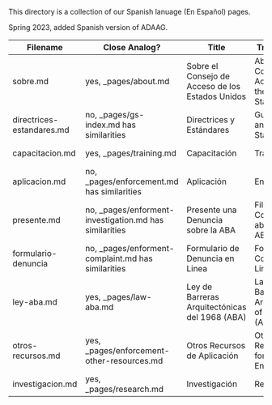This directory is a collection of our Spanish lanuage (En Español) pages.

Spring 2023, added Spanish version of ADAAG.

| Filename | Close Analog? | Title | Translation | Legacy URL | 
| --- | --- | --- | --- | --- |
| sobre.md | yes, \_pages/about.md | Sobre el Consejo de Acceso de los Estados Unidos | About the Council for Access of the United States | https://www.access-board.gov/en-espa%C3%B1ol/sobre-el-consejo-de-acceso |
| directrices-estandares.md | no, \_pages/gs-index.md has similarities | Directrices y Estándares | Guidelines and Standards | https://www.access-board.gov/en-espa%C3%B1ol/directrices-y-est%C3%A1ndares |
| capacitacion.md | yes, \_pages/training.md | Capacitación | Training | https://www.access-board.gov/en-espa%C3%B1ol/capacitaci%C3%B3n |
| aplicacion.md | no, \_pages/enforcement.md has similarities | Aplicación | Enforcement | https://www.access-board.gov/en-espa%C3%B1ol/aplicaci%C3%B3n |
| presente.md | no, \_pages/enforment-investigation.md has similarities | Presente una Denuncia sobre la ABA | File a Complaint about the ABA | https://www.access-board.gov/en-espa%C3%B1ol/aplicaci%C3%B3n/presente-una-denuncia-sobre-la-aba |
| formulario-denuncia | no, \_pages/enforment-complaint.md has similarities | Formulario de Denuncia en Linea | Form for Complain on Line | https://www.access-board.gov/en-espa%C3%B1ol/aplicaci%C3%B3n/formulario-de-denuncia-en-internet |
| ley-aba.md | yes, \_pages/law-aba.md | Ley de Barreras Arquitectónicas del 1968 (ABA) | Law of Barriers Architectural of 1968 (ABA) | https://www.access-board.gov/en-espa%C3%B1ol/aplicaci%C3%B3n/ley-de-barreras-arquitect%C3%B3nicas-aba |
| otros-recursos.md | yes, \_pages/enforcement-other-resources.md | Otros Recursos de Aplicación | Other Resources for Enforcement | https://www.access-board.gov/en-espa%C3%B1ol/aplicaci%C3%B3n/otros-recursos |
| investigacion.md | yes, \_pages/research.md | Investigación | Research | https://www.access-board.gov/en-espa%C3%B1ol/investigaci%C3%B3n |
